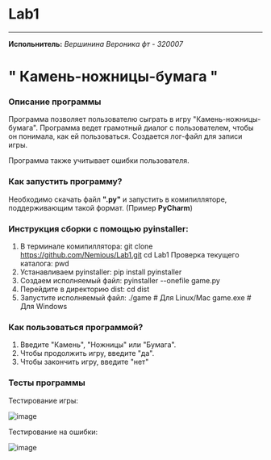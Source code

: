 # Lab1
____
__Испольнитель:__
*Вершинина Вероника фт - 320007*
# " Камень-ножницы-бумага "
### Описание программы
Программа позволяет пользователю сыграть в игру "Камень-ножницы-бумага". Программа ведет грамотный диалог с пользователем, чтобы он понимала, как ей пользоваться. Создается лог-файл для записи игры.

Программа также учитывает ошибки пользователя. 

### Как запустить программу?
Необходимо скачать файл __".py"__ и запустить в комипилляторе, поддерживающим такой формат. (Пример __PyCharm__)

### Инструкция сборки с помощью pyinstaller:
1) В терминале комипиллятора:
git clone  https://github.com/Nemious/Lab1.git
cd Lab1
   Проверка текущего каталога:
pwd
2) Устанавливаем pyinstaller:
pip install pyinstaller
3) Создаем исполняемый файл:
pyinstaller --onefile game.py
4) Перейдите в директорию dist:
cd dist
5) Запустите исполняемый файл:
./game  # Для Linux/Mac
game.exe  # Для Windows

### Как пользоваться программой?
1) Введите "Камень", "Ножницы" или "Бумага".
2) Чтобы продолжить игру, введите "да".
3) Чтобы закончить игру, введите "нет"

### Тесты программы

Тестирование игры:

![image](https://github.com/user-attachments/assets/24a7b25a-bab9-40aa-8490-d5f5a357baf0)

Тестирование на ошибки:

![image](https://github.com/user-attachments/assets/5f7ecad2-2fda-457b-beb0-b8455f488a71)


